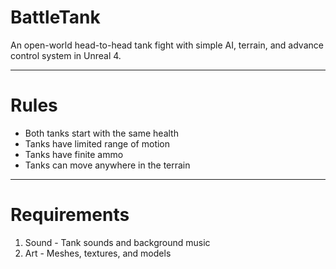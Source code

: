 # BattleTank
An open-world head-to-head tank fight with simple AI, terrain, and advance control system in Unreal 4.

---

# Rules
- Both tanks start with the same health
- Tanks have limited range of motion
- Tanks have finite ammo
- Tanks can move anywhere in the terrain

---

# Requirements
1. Sound - Tank sounds and background music
2. Art - Meshes, textures, and models
